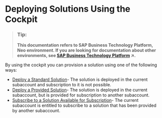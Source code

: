 <!-- loioa5db17e866504355a8c8b3c4992ffc32 -->

# Deploying Solutions Using the Cockpit

> ### Tip:  
> **This documentation refers to SAP Business Technology Platform, Neo environment. If you are looking for documentation about other environments, see [SAP Business Technology Platform](https://help.sap.com/viewer/65de2977205c403bbc107264b8eccf4b/Cloud/en-US/6a2c1ab5a31b4ed9a2ce17a5329e1dd8.html "SAP Business Technology Platform (SAP BTP) is an integrated offering comprised of four technology portfolios: database and data management, application development and integration, analytics, and intelligent technologies. The platform offers users the ability to turn data into business value, compose end-to-end business processes, and build and extend SAP applications quickly.") :arrow_upper_right:.**

By using the cockpit you can provision a solution using one of the following ways:

-   [Deploy a Standard Solution](deploy-a-standard-solution-fea07de.md)- The solution is deployed in the current subaccount and subscription to it is not possible.
-   [Deploy a Provided Solution](deploy-a-provided-solution-8f48815.md)- The solution is deployed in the current subaccount, but is provided for subscription to another subaccount.
-   [Subscribe to a Solution Available for Subscription](subscribe-to-a-solution-available-for-subscription-bd7602e.md)- The current subaccount is entitled to subscribe to a solution that has been provided by another subaccount.

